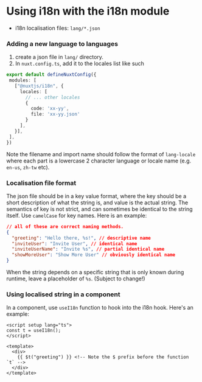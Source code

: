 Using i18n with the i18n module
==

* i18n localisation files: `lang/*.json`

### Adding a new language to languages

1. create a json file in `lang/` directory.
2. In `nuxt.config.ts`, add it to the locales list like such

```typescript
export default defineNuxtConfig({
 modules: [
   ["@nuxtjs/i18n", {
     locales: [
       // ... other locales
       {
         code: 'xx-yy',
         file: 'xx-yy.json'
       }
     ],
   }],
 ],
})
```

Note the filename and import name should follow the format of `lang-locale` where each part is a lowercase 2 character language or locale name (e.g. `en-us`, `zh-tw` etc).

### Localisation file format

The json file should be in a key value format, where the key should be a short description of what the string is, and value is the actual string. The semantics of key is not strict, and can sometimes be identical to the string itself. Use `camelCase` for key names. Here is an example:

```json
// all of these are correct naming methods.
{
  "greeting": "Hello there, %s!", // descriptive name
  "inviteUser": "Invite User", // identical name
  "inviteUserName": "Invite %s", // partial identical name
  "showMoreUser": "Show More User" // obviously identical name
}
```

When the string depends on a specific string that is only known during runtime, leave a placeholder of `%s`. (Subject to change!)

### Using localised string in a component

In a component, use `useI18n` function to hook into the i18n hook. Here's an example:

```vue
<script setup lang="ts">
const t = useI18n();
</script>

<template>
  <div>
    {{ $t("greeting") }} <!-- Note the $ prefix before the function `t` -->
  </div>
</template>
```
